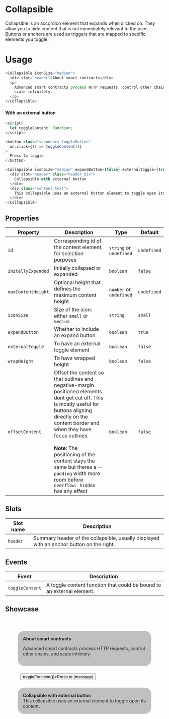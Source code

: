 <script lang="ts">
    import Collapsible from "$lib/components/Collapsible.svelte";
    let toggleFunction: Function;
    let expanded: boolean;
    let message: string;
    $: message = expanded ? 'close' : 'open';
</script>

# Collapsible

Collapsible is an accordion element that expands when clicked on. They allow you to hide content that is not immediately relevant to the user. Buttons or anchors are used as triggers that are mapped to specific elements you toggle.

# Usage

```javascript
<Collapsible iconSize="medium">
  <div slot="header">About smart contracts</div>
  <p>
    Advanced smart contracts process HTTP requests, control other chains, and
    scale infinitely.
  </p>
</Collapsible>
```

#### With an external button

```javascript
<script>
  let toggleContent: Function;
</script>

<button class="secondary toggleButton"
  on:click={() => toggleContent()}
>
  Press to toggle
</button>

<Collapsible iconSize="medium" expandButton={false} externalToggle={true} bind:toggleContent={toggleContent}>
  <div slot="header" class="header_div">
    Collapsible with external button
  </div>
  <div class="content_text">
    This collapsible uses an external button element to toggle open its content.
  </div>
</Collapsible>
```

## Properties

| Property           | Description                                                                                                                                                                                                                                                                                                                                                      | Type                    | Default     |
|--------------------|------------------------------------------------------------------------------------------------------------------------------------------------------------------------------------------------------------------------------------------------------------------------------------------------------------------------------------------------------------------|-------------------------|-------------|
| `id`               | Corresponding id of the content element, for selection purposes                                                                                                                                                                                                                                                                                                  | `string` or `undefined` | `undefined` |
| `initallyExpanded` | Initially collapsed or expanded                                                                                                                                                                                                                                                                                                                                  | `boolean`               | `false`     |
| `maxContentHeight` | Optional height that defines the maximum content height                                                                                                                                                                                                                                                                                                          | `number` or `undefined` | `undefined` |
| `iconSize`         | Size of the icon: either `small` or `medium`                                                                                                                                                                                                                                                                                                                     | `string`                | `small`     |
| `expandButton`     | Whether to include an expand button                                                                                                                                                                                                                                                                                                                              | `boolean`               | `true`      |
| `externalToggle`   | To have an external toggle element                                                                                                                                                                                                                                                                                                                               | `boolean`               | `false`     |
| `wrapHeight`       | To have wrapped height                                                                                                                                                                                                                                                                                                                                           | `boolean`               | `false`     |
| `offsetContent`    | Offset the content so that outlines and negative-margin positioned elements dont get cut off. This is mostly useful for buttons aligning directly on the content border and when they have focus outlines.<br/><br/><b>Note:</b> The positioning of the content stays the same but theres a `--padding` width more room before `overflow: hidden` has any effect | `boolean`               | `false`     |

## Slots

| Slot name | Description                                                                              |
| --------- | ---------------------------------------------------------------------------------------- |
| `header`  | Summary header of the collapsible, usually displayed with an anchor button on the right. |

## Events

| Event           | Description                                                           |
| --------------- | --------------------------------------------------------------------- |
| `toggleContent` | A toggle content function that could be bound to an external element. |

## Showcase

<div class="container">
  <div class="collapseA">
    <Collapsible iconSize="medium" maxContentHeight={100} wrapHeight>
      <div slot="header" class="header_div">
        About smart contracts
      </div>
      <p>
        Advanced smart contracts process HTTP requests, control other chains, and
        scale infinitely.
      </p>
    </Collapsible>
  </div>
  <button class="secondary toggleButton" 
    on:click={() => toggleFunction()}>Press to {message}
  </button>
  <div class="collapseA">
    <Collapsible iconSize="medium" expandButton={false} bind:toggleContent={toggleFunction} bind:expanded={expanded} externalToggle>
      <div slot="header" class="header_div">
        Collapsible with external button 
      </div>
      <div>
        This collapsible uses an external element to toggle open its content.
      </div>
    </Collapsible>
  </div>
</div>
<style>
  .container {
    padding: 2rem;
  }
  .collapseA {
    margin: 0.5rem;
    padding: 1rem;
    background-color: silver;
    border-radius: 20px;
    margin-bottom: 8px;
    color: #282828;
  }
  .header_div {
    font-weight: bold;
  }
  .toggleButton {
    margin: 1rem;
  }
</style>
